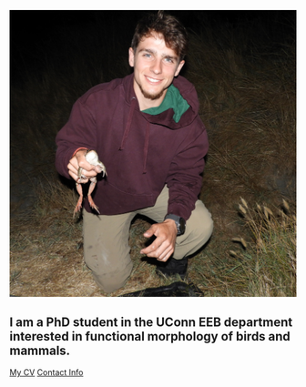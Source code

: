 ![Image of Frank Muzio](images/headshot.jpg "REPLACE_WITH_SHORT_DESCRIPTION") 
## I am a PhD student in the UConn EEB department interested in functional morphology of birds and mammals. 
[My CV](PDFs/cv.pdf) 
[Contact Info](contact-info.html) 
